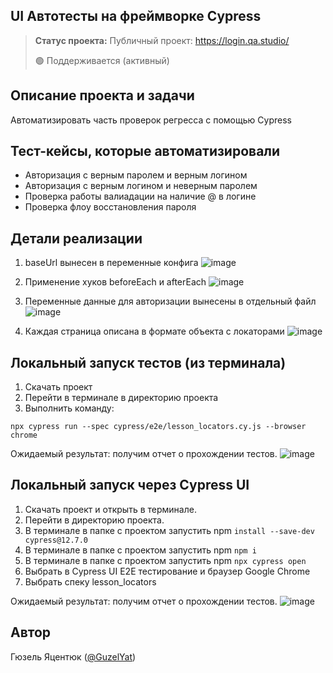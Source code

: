 <h2>UI Автотесты на фреймворке Cypress</h2>

> **Статус проекта:**
> Публичный проект: https://login.qa.studio/
> 
> 🟢 Поддерживается (активный) 

## Описание проекта и задачи
Автоматизировать часть проверок регресса с помощью Cypress

## Тест-кейсы, которые автоматизировали
* Авторизация с верным паролем и верным логином
* Авторизация c верным логином и неверным паролем
* Проверка работы валиадации на наличие @ в логине
* Проверка флоу восстановления пароля

## Детали реализации

1. baseUrl вынесен в переменные конфига
![image](https://raw.githubusercontent.com/GdeGuz25/Cypress.js_autotests/refs/heads/main/2025-07-07_22-22-16.png)

2. Применение хуков beforeEach и afterEach
![image](https://raw.githubusercontent.com/GdeGuz25/Cypress.js_autotests/refs/heads/main/2025-07-07_22-23-26.png)

3. Переменные данные для авторизации вынесены в отдельный файл
![image](https://raw.githubusercontent.com/GdeGuz25/Cypress.js_autotests/refs/heads/main/2025-07-07_22-24-15.png)

4. Каждая страница описана в формате объекта с локаторами
![image](https://raw.githubusercontent.com/GdeGuz25/Cypress.js_autotests/refs/heads/main/2025-07-07_22-24-55.png)

## Локальный запуск тестов (из терминала)
1. Скачать проект
2. Перейти в терминале в директорию проекта
2. Выполнить команду:
```
npx cypress run --spec cypress/e2e/lesson_locators.cy.js --browser chrome
```
Ожидаемый результат: получим отчет о прохождении тестов.
![image](https://raw.githubusercontent.com/GdeGuz25/Cypress.js_autotests/refs/heads/main/2025-07-07_22-55-35.png)


## Локальный запуск через Cypress UI
1. Скачать проект и открыть в терминале.
2. Перейти в директорию проекта.
3. В терминале в папке с проектом запустить npm `install --save-dev cypress@12.7.0`
4. В терминале в папке с проектом запустить npm `npm i`
5. В терминале в папке с проектом запустить npm `npx cypress open`
6. Выбрать в Cypress UI E2E тестирование и браузер Google Chrome
7. Выбрать спеку lesson_locators

Ожидаемый результат: получим отчет о прохождении тестов.
![image](https://raw.githubusercontent.com/GdeGuz25/Cypress.js_autotests/refs/heads/main/2025-07-07_22-56-24.png)


## Автор

Гюзель Яцентюк ([@GuzelYat](https://t.me/GuzelYat))
